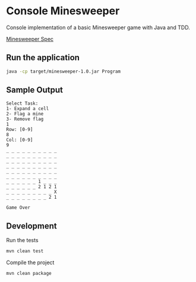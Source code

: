 # Console Minesweeper  

Console implementation of a basic Minesweeper game with Java and TDD.  

[Minesweeper Spec](https://en.wikipedia.org/wiki/Minesweeper_(video_game))  

## Run the application  

```bash
java -cp target/minesweeper-1.0.jar Program
```

## Sample Output  

```
Select Task:
1- Expand a cell
2- Flag a mine
3- Remove flag
1
Row: [0-9]
8
Col: [0-9]
9
_ _ _ _ _ _ _ _ _ _
_ _ _ _ _ _ _ _ _ _
_ _ _ _ _ _ _ _ _ _
_ _ _ _ _ _ _ _ _ _
_ _ _ _ _ _ _ _ _ _
_ _ _ _ _ _ _ _ _ _
_ _ _ _ _ _ 1 _ _ _
_ _ _ _ _ _ 2 1 2 1
_ _ _ _ _ _ _ _ _ X
_ _ _ _ _ _ _ _ 2 1

Game Over
```

## Development  

Run the tests  

```bash
mvn clean test
```

Compile the project  

```bash
mvn clean package
```